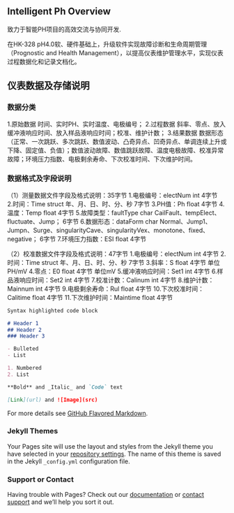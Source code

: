 ## Intelligent Ph Overview

致力于智能PH项目的高效交流与协同开发.

在HK-328 pH4.0软、硬件基础上，升级软件实现故障诊断和生命周期管理（Prognostic and Health Management），以提高仪表维护管理水平，实现仪表过程数据化和记录文档化。

## 仪表数据及存储说明

### 数据分类
1.原始数据
时间、实时PH、实时温度、电极编号；
2.过程数据
斜率、零点、放入缓冲液响应时间、放入样品液响应时间；校准、维护计数；
3.结果数据
数据形态（正常、一次跳跃、多次跳跃、数值波动、凸奇异点、凹奇异点、单调连续上升或下降、固定值、负值）；数值波动故障、数值跳跃故障、温度电极故障、校准异常故障；环境压力指数、电极剩余寿命、下次校准时间、下次维护时间。
### 数据格式及字段说明
（1）测量数据文件字段及格式说明：35字节
    1.电极编号：electNum int 4字节   
    2.时间：Time   struct 年、月、日、时、分、秒  7字节
    3.PH值：Ph   float  4字节
    4.温度：Temp  float  4字节
    5.故障类型：faultType char  CailFault、tempElect、fluctuate、Jump； 6字节
    6.数据形态：dataForm char  Normal、Jump1、Jumpn、Surge、singularityCave、singularityVex、monotone、fixed、negative； 6字节
    7.环境压力指数：ESI  float     4字节

（2）校准数据文件字段及格式说明：47字节
    1.电极编号：electNum int  4字节 
    2.时间：Time   struct 年、月、日、时、分、秒  7字节
    3.斜率：S float  4字节   单位PH/mV
    4.零点：E0 float  4字节  单位mV
    5.缓冲液响应时间：Set1  int    4字节
    6.样品液响应时间：Set2  int    4字节
    7.校准计数：Calinum    int     4字节
    8.维护计数：Mainnum   int     4字节
    9.电极剩余寿命：Rul   float      4字节
    10.下次校准时间：Calitime  float  4字节
    11.下次维护时间：Maintime  float  4字节

```markdown
Syntax highlighted code block

# Header 1
## Header 2
### Header 3

- Bulleted
- List

1. Numbered
2. List

**Bold** and _Italic_ and `Code` text

[Link](url) and ![Image](src)
```

For more details see [GitHub Flavored Markdown](https://guides.github.com/features/mastering-markdown/).

### Jekyll Themes

Your Pages site will use the layout and styles from the Jekyll theme you have selected in your [repository settings](https://github.com/intelligentph/PhRepository/settings). The name of this theme is saved in the Jekyll `_config.yml` configuration file.

### Support or Contact

Having trouble with Pages? Check out our [documentation](https://help.github.com/categories/github-pages-basics/) or [contact support](https://github.com/contact) and we’ll help you sort it out.
